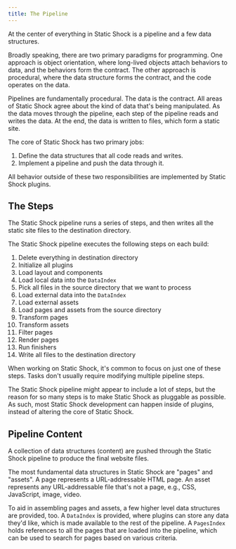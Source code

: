 ```yaml
---
title: The Pipeline
---
```

At the center of everything in Static Shock is a pipeline and a few data structures.

Broadly speaking, there are two primary paradigms for programming. One approach
is object orientation, where long-lived objects attach behaviors to data, and
the behaviors form the contract. The other approach is procedural, where
the data structure forms the contract, and the code operates on the data.

Pipelines are fundamentally procedural. The data is the contract. All areas of
Static Shock agree about the kind of data that's being manipulated. As the
data moves through the pipeline, each step of the pipeline reads and writes
the data. At the end, the data is written to files, which form a static site.

The core of Static Shock has two primary jobs:
1. Define the data structures that all code reads and writes.
2. Implement a pipeline and push the data through it.

All behavior outside of these two responsibilities are implemented by
Static Shock plugins.

## The Steps
The Static Shock pipeline runs a series of steps, and then writes all the
static site files to the destination directory.

The Static Shock pipeline executes the following steps on each build:

1. Delete everything in destination directory
2. Initialize all plugins
3. Load layout and components
4. Load local data into the `DataIndex`
5. Pick all files in the source directory that we want to process
6. Load external data into the `DataIndex`
7. Load external assets
8. Load pages and assets from the source directory
9. Transform pages
10. Transform assets
11. Filter pages
12. Render pages
13. Run finishers
14. Write all files to the destination directory

When working on Static Shock, it's common to focus on just one of these
steps. Tasks don't usually require modifying multiple pipeline steps.

The Static Shock pipeline might appear to include a lot of steps, but the
reason for so many steps is to make Static Shock as pluggable as possible.
As such, most Static Shock development can happen inside of plugins, instead
of altering the core of Static Shock.

## Pipeline Content
A collection of data structures (content) are pushed through the Static Shock
pipeline to produce the final website files.

The most fundamental data structures in Static Shock are "pages" and "assets".
A page represents a URL-addressable HTML page. An asset represents any
URL-addressable file that's not a page, e.g., CSS, JavaScript, image, video.

To aid in assembling pages and assets, a few higher level data structures are
provided, too. A `DataIndex` is provided, where plugins can store any data they'd
like, which is made available to the rest of the pipeline. A `PagesIndex` holds
references to all the pages that are loaded into the pipeline, which can be used
to search for pages based on various criteria.

